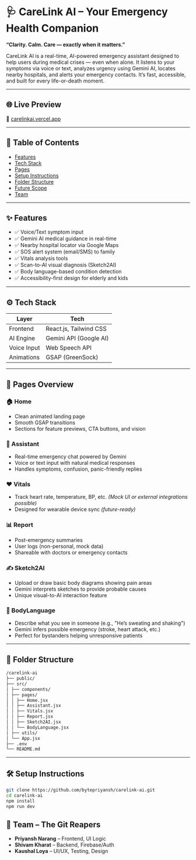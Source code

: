 # 🩺 CareLink AI – Your Emergency Health Companion

**“Clarity. Calm. Care — exactly when it matters.”**

CareLink AI is a real-time, AI-powered emergency assistant designed to help users during medical crises — even when alone. It listens to your symptoms via voice or text, analyzes urgency using Gemini AI, locates nearby hospitals, and alerts your emergency contacts. It’s fast, accessible, and built for every life-or-death moment.

---

## 🌐 Live Preview

🔗 [carelinkai.vercel.app](https://carelink-ai.vercel.app)

---

## 📂 Table of Contents

- [Features](#-features)
- [Tech Stack](#-tech-stack)
- [Pages](#-pages-overview)
- [Setup Instructions](#-setup-instructions)
- [Folder Structure](#-folder-structure)
- [Future Scope](#-future-scope)
- [Team](#-team)

---

## ✨ Features

- ✅ Voice/Text symptom input  
- ✅ Gemini AI medical guidance in real-time  
- ✅ Nearby hospital locator via Google Maps  
- ✅ SOS alert system (email/SMS) to family  
- ✅ Vitals analysis tools  
- ✅ Scan-to-AI visual diagnosis (Sketch2AI)  
- ✅ Body language-based condition detection  
- ✅ Accessibility-first design for elderly and kids

---

## ⚙️ Tech Stack

| Layer      | Tech                              |
|------------|------------------------------------|
| Frontend   | React.js, Tailwind CSS             |
| AI Engine  | Gemini API (Google AI)             |
| Voice Input| Web Speech API                     |
| Animations | GSAP (GreenSock)                   |

---

## 📄 Pages Overview

### 🏠 Home
- Clean animated landing page
- Smooth GSAP transitions
- Sections for feature previews, CTA buttons, and vision

### 🤖 Assistant
- Real-time emergency chat powered by Gemini
- Voice or text input with natural medical responses
- Handles symptoms, confusion, panic-friendly replies

### ❤️ Vitals
- Track heart rate, temperature, BP, etc. *(Mock UI or external integrations possible)*
- Designed for wearable device sync *(future-ready)*

### 📊 Report
- Post-emergency summaries
- User logs (non-personal, mock data)
- Shareable with doctors or emergency contacts

### ✍️ Sketch2AI
- Upload or draw basic body diagrams showing pain areas
- Gemini interprets sketches to provide probable causes
- Unique visual-to-AI interaction feature

### 🧍 BodyLanguage
- Describe what you see in someone (e.g., "He’s sweating and shaking")
- Gemini infers possible emergency (stroke, heart attack, etc.)
- Perfect for bystanders helping unresponsive patients

---

## 📁 Folder Structure
```bash
/carelink-ai
├── public/
├── src/
│ ├── components/
│ ├── pages/
│ │ ├── Home.jsx
│ │ ├── Assistant.jsx
│ │ ├── Vitals.jsx
│ │ ├── Report.jsx
│ │ ├── Sketch2AI.jsx
│ │ └── BodyLanguage.jsx
│ ├── utils/
│ └── App.jsx
├── .env
└── README.md
```


---

## 🛠️ Setup Instructions

```bash
git clone https://github.com/bytepriyansh/carelink-ai.git
cd carelink-ai
npm install
npm run dev
```

## 👥 Team – The Git Reapers

- **Priyansh Narang** – Frontend, UI Logic  
- **Shivam Kharat** – Backend, Firebase/Auth  
- **Kaushal Loya** – UI/UX, Testing, Design


